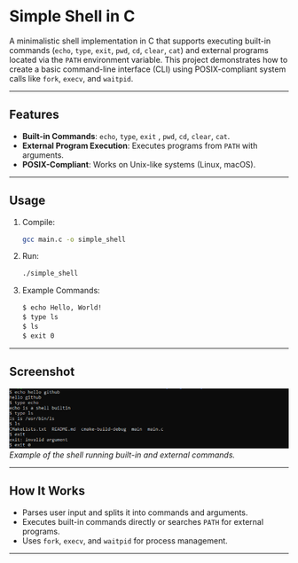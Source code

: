 # Simple Shell in C

A minimalistic shell implementation in C that supports executing built-in commands (`echo`, `type`, `exit`, `pwd`, `cd`, `clear`, `cat`) and external programs located via the `PATH` environment variable. This project demonstrates how to create a basic command-line interface (CLI) using POSIX-compliant system calls like `fork`, `execv`, and `waitpid`.

---

## Features

- **Built-in Commands**: `echo`, `type`, `exit` , `pwd`, `cd`, `clear`, `cat`.
- **External Program Execution**: Executes programs from `PATH` with arguments.
- **POSIX-Compliant**: Works on Unix-like systems (Linux, macOS).

---

## Usage

1. Compile:
   ```bash
   gcc main.c -o simple_shell
   ```
2. Run:
   ```bash
   ./simple_shell
   ```
3. Example Commands:
   ```bash
   $ echo Hello, World!
   $ type ls
   $ ls
   $ exit 0
   ```

---

## Screenshot

![Simple Shell in Action](screenshot.png)  
*Example of the shell running built-in and external commands.*

---

## How It Works

- Parses user input and splits it into commands and arguments.
- Executes built-in commands directly or searches `PATH` for external programs.
- Uses `fork`, `execv`, and `waitpid` for process management.

---

